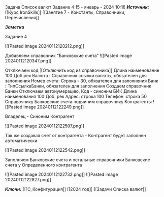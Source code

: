 
Задача Список валют Задание 4
 15 - январь - 2024  10:16 
***Источник:***  [[Курс IronSkills]] [[Занятие 7 - Константы, Справочники, Перечисления]]

***Заметка*** 


Задание 4

![[Pasted image 20240112120212.png]]

Добавляем справочник "Банковские счета"
![[Pasted image 20240112120347.png]]

Отключаем код [[Отключить код из справочника]] 
Длина наименование 100
	Доб.рек   Валюта : Справочник ссылки валюты, обязателен для заполнения
			Номер счета: Строка - 30, обязателен для заполнения
			 Банк : ТипСсылкаБанки, обязателен для заполнения
Создаем справочник Банки 
	Отключаем автонумерацию, Код - синоним БИК
	 Длина наименования 100
		 Доб. рек Адрес: строка 100
				 Телефон: строка 50
Справочнику Банковские счета подчиним справочнику Контрагенты
![[Pasted image 20240112122249.png]]

Владелец - Синоним Контрагент

![[Pasted image 20240112122507.png]]

Так же создавая счет от контрагента - Контрагент будет заполнен автоматически

![[Pasted image 20240112122542.png]]

Заполняем Банковские счета и остальные справочники
Банковские счета у Определенного контрагента

![[Pasted image 20240112122732.png]]
![[Pasted image 20240112122827.png]]

***Ключи:*** [[1С_Конфигурация]] [[2024 год]] [[Задачи Списка валют]]